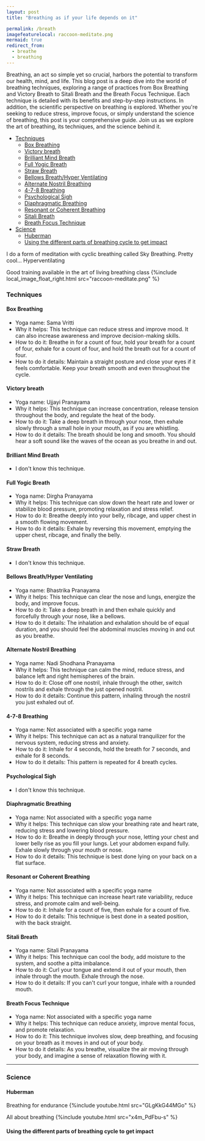```yaml
---
layout: post
title: "Breathing as if your life depends on it"

permalink: /breath
imagefeaturelocal: raccoon-meditate.png
mermaid: true
redirect_from:
  - breathe
  - breathing
---
```


Breathing, an act so simple yet so crucial, harbors the potential to transform our health, mind, and life. This blog post is a deep dive into the world of breathing techniques, exploring a range of practices from Box Breathing and Victory Breath to Sitali Breath and the Breath Focus Technique. Each technique is detailed with its benefits and step-by-step instructions. In addition, the scientific perspective on breathing is explored. Whether you're seeking to reduce stress, improve focus, or simply understand the science of breathing, this post is your comprehensive guide. Join us as we explore the art of breathing, its techniques, and the science behind it.

<!-- prettier-ignore-start -->
<!-- vim-markdown-toc-start -->

- [Techniques](#techniques)
    - [Box Breathing](#box-breathing)
    - [Victory breath](#victory-breath)
    - [Brilliant Mind Breath](#brilliant-mind-breath)
    - [Full Yogic Breath](#full-yogic-breath)
    - [Straw Breath](#straw-breath)
    - [Bellows Breath/Hyper Ventilating](#bellows-breathhyper-ventilating)
    - [Alternate Nostril Breathing](#alternate-nostril-breathing)
    - [4-7-8 Breathing](#4-7-8-breathing)
    - [Psychological Sigh](#psychological-sigh)
    - [Diaphragmatic Breathing](#diaphragmatic-breathing)
    - [Resonant or Coherent Breathing](#resonant-or-coherent-breathing)
    - [Sitali Breath](#sitali-breath)
    - [Breath Focus Technique](#breath-focus-technique)
- [Science](#science)
    - [Huberman](#huberman)
    - [Using the different parts of breathing cycle to get impact](#using-the-different-parts-of-breathing-cycle-to-get-impact)

<!-- vim-markdown-toc-end -->
<!-- prettier-ignore-end -->

I do a form of meditation with cyclic breathing called Sky Breathing. Pretty cool...
Hyperventilating

Good training available in the art of living breathing class
{%include local_image_float_right.html src="raccoon-meditate.png" %}

### Techniques

#### Box Breathing

- Yoga name: Sama Vritti
- Why it helps: This technique can reduce stress and improve mood. It can also increase awareness and improve decision-making skills.
- How to do it: Breathe in for a count of four, hold your breath for a count of four, exhale for a count of four, and hold the breath out for a count of four.
- How to do it details: Maintain a straight posture and close your eyes if it feels comfortable. Keep your breath smooth and even throughout the cycle.

#### Victory breath

- Yoga name: Ujjayi Pranayama
- Why it helps: This technique can increase concentration, release tension throughout the body, and regulate the heat of the body.
- How to do it: Take a deep breath in through your nose, then exhale slowly through a small hole in your mouth, as if you are whistling.
- How to do it details: The breath should be long and smooth. You should hear a soft sound like the waves of the ocean as you breathe in and out.

#### Brilliant Mind Breath

- I don't know this technique.

#### Full Yogic Breath

- Yoga name: Dirgha Pranayama
- Why it helps: This technique can slow down the heart rate and lower or stabilize blood pressure, promoting relaxation and stress relief.
- How to do it: Breathe deeply into your belly, ribcage, and upper chest in a smooth flowing movement.
- How to do it details: Exhale by reversing this movement, emptying the upper chest, ribcage, and finally the belly.

#### Straw Breath

- I don't know this technique.

#### Bellows Breath/Hyper Ventilating

- Yoga name: Bhastrika Pranayama
- Why it helps: This technique can clear the nose and lungs, energize the body, and improve focus.
- How to do it: Take a deep breath in and then exhale quickly and forcefully through your nose, like a bellows.
- How to do it details: The inhalation and exhalation should be of equal duration, and you should feel the abdominal muscles moving in and out as you breathe.

#### Alternate Nostril Breathing

- Yoga name: Nadi Shodhana Pranayama
- Why it helps: This technique can calm the mind, reduce stress, and balance left and right hemispheres of the brain.
- How to do it: Close off one nostril, inhale through the other, switch nostrils and exhale through the just opened nostril.
- How to do it details: Continue this pattern, inhaling through the nostril you just exhaled out of.

#### 4-7-8 Breathing

- Yoga name: Not associated with a specific yoga name
- Why it helps: This technique can act as a natural tranquilizer for the nervous system, reducing stress and anxiety.
- How to do it: Inhale for 4 seconds, hold the breath for 7 seconds, and exhale for 8 seconds.
- How to do it details: This pattern is repeated for 4 breath cycles.

#### Psychological Sigh

- I don't know this technique.

#### Diaphragmatic Breathing

- Yoga name: Not associated with a specific yoga name
- Why it helps: This technique can slow your breathing rate and heart rate, reducing stress and lowering blood pressure.
- How to do it: Breathe in deeply through your nose, letting your chest and lower belly rise as you fill your lungs. Let your abdomen expand fully. Exhale slowly through your mouth or nose.
- How to do it details: This technique is best done lying on your back on a flat surface.

#### Resonant or Coherent Breathing

- Yoga name: Not associated with a specific yoga name
- Why it helps: This technique can increase heart rate variability, reduce stress, and promote calm and well-being.
- How to do it: Inhale for a count of five, then exhale for a count of five.
- How to do it details: This technique is best done in a seated position, with the back straight.

#### Sitali Breath

- Yoga name: Sitali Pranayama
- Why it helps: This technique can cool the body, add moisture to the system, and soothe a pitta imbalance.
- How to do it: Curl your tongue and extend it out of your mouth, then inhale through the mouth. Exhale through the nose.
- How to do it details: If you can't curl your tongue, inhale with a rounded mouth.

#### Breath Focus Technique

- Yoga name: Not associated with a specific yoga name
- Why it helps: This technique can reduce anxiety, improve mental focus, and promote relaxation.
- How to do it: This technique involves slow, deep breathing, and focusing on your breath as it moves in and out of your body.
- How to do it details: As you breathe, visualize the air moving through your body, and imagine a sense of relaxation flowing with it.

---

### Science

#### Huberman

Breathing for endurance
{%include youtube.html src="GLgKkG44MGo" %}

All about breathing
{%include youtube.html src="x4m_PdFbu-s" %}

#### Using the different parts of breathing cycle to get impact

